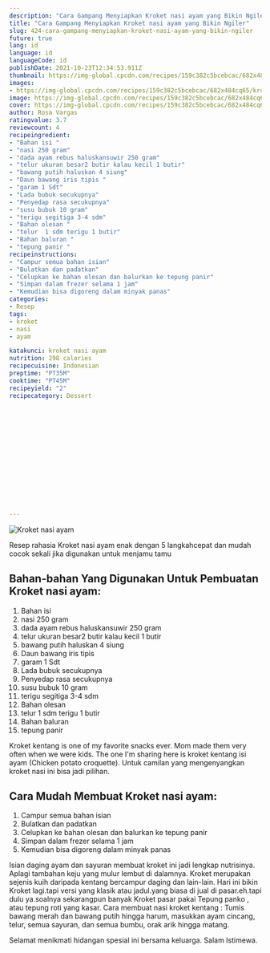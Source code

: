 ```yaml
---
description: "Cara Gampang Menyiapkan Kroket nasi ayam yang Bikin Ngiler"
title: "Cara Gampang Menyiapkan Kroket nasi ayam yang Bikin Ngiler"
slug: 424-cara-gampang-menyiapkan-kroket-nasi-ayam-yang-bikin-ngiler
future: true
lang: id
language: id
languageCode: id
publishDate: 2021-10-23T12:34:53.911Z 
thumbnail: https://img-global.cpcdn.com/recipes/159c382c5bcebcac/682x484cq65/kroket-nasi-ayam-foto-resep-utama.png
images:
- https://img-global.cpcdn.com/recipes/159c382c5bcebcac/682x484cq65/kroket-nasi-ayam-foto-resep-utama.png
image: https://img-global.cpcdn.com/recipes/159c382c5bcebcac/682x484cq65/kroket-nasi-ayam-foto-resep-utama.png
cover: https://img-global.cpcdn.com/recipes/159c382c5bcebcac/682x484cq65/kroket-nasi-ayam-foto-resep-utama.png
author: Rosa Vargas
ratingvalue: 3.7
reviewcount: 4
recipeingredient:
- "Bahan isi "
- "nasi 250 gram"
- "dada ayam rebus haluskansuwir 250 gram"
- "telur ukuran besar2 butir kalau kecil 1 butir"
- "bawang putih haluskan 4 siung"
- "Daun bawang iris tipis "
- "garam 1 Sdt"
- "Lada bubuk secukupnya"
- "Penyedap rasa secukupnya"
- "susu bubuk 10 gram"
- "terigu segitiga 3-4 sdm"
- "Bahan olesan "
- "telur  1 sdm terigu 1 butir"
- "Bahan baluran "
- "tepung panir "
recipeinstructions:
- "Campur semua bahan isian"
- "Bulatkan dan padatkan"
- "Celupkan ke bahan olesan dan balurkan ke tepung panir"
- "Simpan dalam frezer selama 1 jam"
- "Kemudian bisa digoreng dalam minyak panas"
categories:
- Resep
tags:
- kroket
- nasi
- ayam

katakunci: kroket nasi ayam 
nutrition: 298 calories
recipecuisine: Indonesian
preptime: "PT35M"
cooktime: "PT45M"
recipeyield: "2"
recipecategory: Dessert


     
    
    
    
    
    
    
    
    
    
    
      
    
---
```



![Kroket nasi ayam](https://img-global.cpcdn.com/recipes/159c382c5bcebcac/682x484cq65/kroket-nasi-ayam-foto-resep-utama.png)

Resep rahasia Kroket nasi ayam  enak dengan 5 langkahcepat dan mudah cocok sekali jika digunakan untuk menjamu tamu

<!--inarticleads1-->

## Bahan-bahan Yang Digunakan Untuk Pembuatan Kroket nasi ayam:

1. Bahan isi 
1. nasi 250 gram
1. dada ayam rebus haluskansuwir 250 gram
1. telur ukuran besar2 butir kalau kecil 1 butir
1. bawang putih haluskan 4 siung
1. Daun bawang iris tipis 
1. garam 1 Sdt
1. Lada bubuk secukupnya
1. Penyedap rasa secukupnya
1. susu bubuk 10 gram
1. terigu segitiga 3-4 sdm
1. Bahan olesan 
1. telur  1 sdm terigu 1 butir
1. Bahan baluran 
1. tepung panir 

Kroket kentang is one of my favorite snacks ever. Mom made them very often when we were kids. The one I&#39;m sharing here is kroket kentang isi ayam (Chicken potato croquette). Untuk camilan yang mengenyangkan kroket nasi ini bisa jadi pilihan. 

<!--inarticleads2-->

## Cara Mudah Membuat Kroket nasi ayam:

1. Campur semua bahan isian
1. Bulatkan dan padatkan
1. Celupkan ke bahan olesan dan balurkan ke tepung panir
1. Simpan dalam frezer selama 1 jam
1. Kemudian bisa digoreng dalam minyak panas


Isian daging ayam dan sayuran membuat kroket ini jadi lengkap nutrisinya. Aplagi tambahan keju yang mulur lembut di dalamnya. Kroket merupakan sejenis kuih daripada kentang bercampur daging dan lain-lain. Hari ini bikin Kroket lagi.tapi versi yang klasik atau jadul.yang biasa di jual di pasar.eh.tapi dulu ya.soalnya sekarangpun banyak Kroket pasar pakai Tepung panko , atau tepung roti yang kasar. Cara membuat nasi kroket kentang : Tumis bawang merah dan bawang putih hingga harum, masukkan ayam cincang, telur, semua sayuran, dan semua bumbu, orak arik hingga matang. 

Selamat menikmati hidangan spesial ini bersama keluarga. Salam Istimewa.
